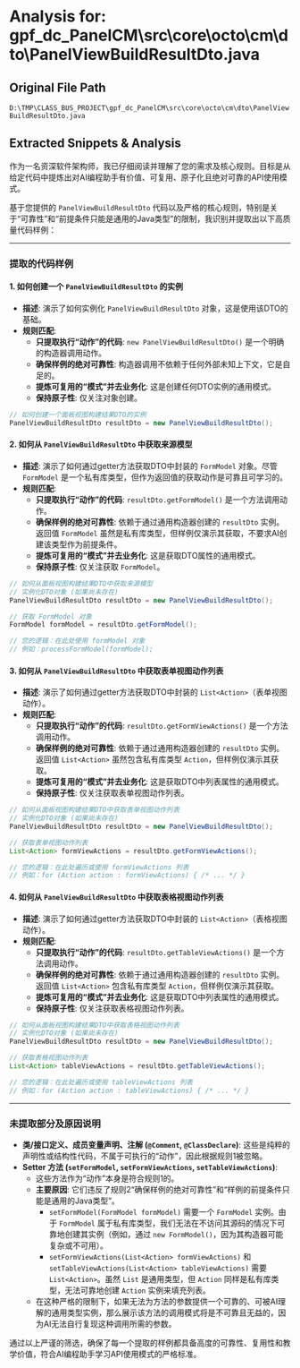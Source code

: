 # Analysis for: gpf_dc_PanelCM\src\core\octo\cm\dto\PanelViewBuildResultDto.java

## Original File Path
`D:\TMP\CLASS_BUS_PROJECT\gpf_dc_PanelCM\src\core\octo\cm\dto\PanelViewBuildResultDto.java`

## Extracted Snippets & Analysis
作为一名资深软件架构师，我已仔细阅读并理解了您的需求及核心规则。目标是从给定代码中提炼出对AI编程助手有价值、可复用、原子化且绝对可靠的API使用模式。

基于您提供的 `PanelViewBuildResultDto` 代码以及严格的核心规则，特别是关于“可靠性”和“前提条件只能是通用的Java类型”的限制，我识别并提取出以下高质量代码样例：

---

### 提取的代码样例

#### 1. 如何创建一个 `PanelViewBuildResultDto` 的实例

*   **描述**: 演示了如何实例化 `PanelViewBuildResultDto` 对象，这是使用该DTO的基础。
*   **规则匹配**:
    *   **只提取执行“动作”的代码**: `new PanelViewBuildResultDto()` 是一个明确的构造器调用动作。
    *   **确保样例的绝对可靠性**: 构造器调用不依赖于任何外部未知上下文，它是自足的。
    *   **提炼可复用的“模式”并去业务化**: 这是创建任何DTO实例的通用模式。
    *   **保持原子性**: 仅关注对象创建。

```java
// 如何创建一个面板视图构建结果DTO的实例
PanelViewBuildResultDto resultDto = new PanelViewBuildResultDto();
```

#### 2. 如何从 `PanelViewBuildResultDto` 中获取来源模型

*   **描述**: 演示了如何通过getter方法获取DTO中封装的 `FormModel` 对象。尽管 `FormModel` 是一个私有库类型，但作为返回值的获取动作是可靠且可学习的。
*   **规则匹配**:
    *   **只提取执行“动作”的代码**: `resultDto.getFormModel()` 是一个方法调用动作。
    *   **确保样例的绝对可靠性**: 依赖于通过通用构造器创建的 `resultDto` 实例。返回值 `FormModel` 虽然是私有库类型，但样例仅演示其获取，不要求AI创建该类型作为前提条件。
    *   **提炼可复用的“模式”并去业务化**: 这是获取DTO属性的通用模式。
    *   **保持原子性**: 仅关注获取 `FormModel`。

```java
// 如何从面板视图构建结果DTO中获取来源模型
// 实例化DTO对象 (如果尚未存在)
PanelViewBuildResultDto resultDto = new PanelViewBuildResultDto();

// 获取 FormModel 对象
FormModel formModel = resultDto.getFormModel();

// 您的逻辑：在此处使用 formModel 对象
// 例如：processFormModel(formModel);
```

#### 3. 如何从 `PanelViewBuildResultDto` 中获取表单视图动作列表

*   **描述**: 演示了如何通过getter方法获取DTO中封装的 `List<Action>`（表单视图动作）。
*   **规则匹配**:
    *   **只提取执行“动作”的代码**: `resultDto.getFormViewActions()` 是一个方法调用动作。
    *   **确保样例的绝对可靠性**: 依赖于通过通用构造器创建的 `resultDto` 实例。返回值 `List<Action>` 虽然包含私有库类型 `Action`，但样例仅演示其获取。
    *   **提炼可复用的“模式”并去业务化**: 这是获取DTO中列表属性的通用模式。
    *   **保持原子性**: 仅关注获取表单视图动作列表。

```java
// 如何从面板视图构建结果DTO中获取表单视图动作列表
// 实例化DTO对象 (如果尚未存在)
PanelViewBuildResultDto resultDto = new PanelViewBuildResultDto();

// 获取表单视图动作列表
List<Action> formViewActions = resultDto.getFormViewActions();

// 您的逻辑：在此处遍历或使用 formViewActions 列表
// 例如：for (Action action : formViewActions) { /* ... */ }
```

#### 4. 如何从 `PanelViewBuildResultDto` 中获取表格视图动作列表

*   **描述**: 演示了如何通过getter方法获取DTO中封装的 `List<Action>`（表格视图动作）。
*   **规则匹配**:
    *   **只提取执行“动作”的代码**: `resultDto.getTableViewActions()` 是一个方法调用动作。
    *   **确保样例的绝对可靠性**: 依赖于通过通用构造器创建的 `resultDto` 实例。返回值 `List<Action>` 包含私有库类型 `Action`，但样例仅演示其获取。
    *   **提炼可复用的“模式”并去业务化**: 这是获取DTO中列表属性的通用模式。
    *   **保持原子性**: 仅关注获取表格视图动作列表。

```java
// 如何从面板视图构建结果DTO中获取表格视图动作列表
// 实例化DTO对象 (如果尚未存在)
PanelViewBuildResultDto resultDto = new PanelViewBuildResultDto();

// 获取表格视图动作列表
List<Action> tableViewActions = resultDto.getTableViewActions();

// 您的逻辑：在此处遍历或使用 tableViewActions 列表
// 例如：for (Action action : tableViewActions) { /* ... */ }
```

---

### 未提取部分及原因说明

*   **类/接口定义、成员变量声明、注解 (`@Comment`, `@ClassDeclare`)**: 这些是纯粹的声明性或结构性代码，不属于可执行的“动作”，因此根据规则1被忽略。
*   **Setter 方法 (`setFormModel`, `setFormViewActions`, `setTableViewActions`)**:
    *   这些方法作为“动作”本身是符合规则1的。
    *   **主要原因**: 它们违反了规则2“确保样例的绝对可靠性”和“样例的前提条件只能是通用的Java类型”。
        *   `setFormModel(FormModel formModel)` 需要一个 `FormModel` 实例。由于 `FormModel` 属于私有库类型，我们无法在不访问其源码的情况下可靠地创建其实例（例如，通过 `new FormModel()`，因为其构造器可能复杂或不可用）。
        *   `setFormViewActions(List<Action> formViewActions)` 和 `setTableViewActions(List<Action> tableViewActions)` 需要 `List<Action>`。虽然 `List` 是通用类型，但 `Action` 同样是私有库类型，无法可靠地创建 `Action` 实例来填充列表。
    *   在这种严格的限制下，如果无法为方法的参数提供一个可靠的、可被AI理解的通用类型实例，那么展示该方法的调用模式将是不可靠且无益的，因为AI无法自行复现这种调用所需的参数。

通过以上严谨的筛选，确保了每一个提取的样例都具备高度的可靠性、复用性和教学价值，符合AI编程助手学习API使用模式的严格标准。